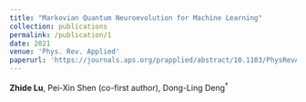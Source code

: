 ```yaml
---
title: "Markovian Quantum Neuroevolution for Machine Learning"
collection: publications
permalink: /publication/1
date: 2021
venue: 'Phys. Rev. Applied'
paperurl: 'https://journals.aps.org/prapplied/abstract/10.1103/PhysRevApplied.16.044039'
---
```


**Zhide Lu**, Pei-Xin Shen (co-first author), Dong-Ling Deng<sup>$\dagger$
